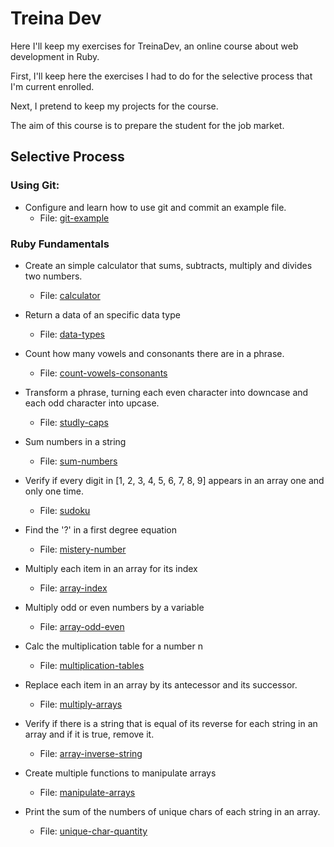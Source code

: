 # Treina Dev

Here I'll keep my exercises for TreinaDev, an online course about web development in Ruby.

First, I'll keep here the exercises I had to do for the selective process that I'm current enrolled.

Next, I pretend to keep my projects for the course.

The aim of this course is to prepare the student for the job market.

## Selective Process

### **Using Git**:  
* Configure and learn how to use git and commit an example file.
    * File: [git-example](git-example)

### **Ruby Fundamentals**
* Create an simple calculator that sums, subtracts, multiply and divides two numbers.
    * File: [calculator](calculator)

* Return a data of an specific data type
    * File: [data-types](data-types)

* Count how many vowels and consonants there are in a phrase.
    * File: [count-vowels-consonants](count-vowels-consonants)

* Transform a phrase, turning each even character into downcase and each odd character into upcase.
    * File: [studly-caps](studly-caps)

* Sum numbers in a string
    * File: [sum-numbers](sum-numbers)

* Verify if every digit in [1, 2, 3, 4, 5, 6, 7, 8, 9] appears in an array one and only one time.
    * File: [sudoku](sudoku)

* Find the '?' in a first degree equation
    * File: [mistery-number](mistery-number)

* Multiply each item in an array for its index
    * File: [array-index](array-index)

* Multiply odd or even numbers by a variable
    * File: [array-odd-even](array-odd-even)

* Calc the multiplication table for a number n
    * File: [multiplication-tables](multiplication-tables)

* Replace each item in an array by its antecessor and its successor.
    * File: [multiply-arrays](multiply-arrays)

* Verify if there is a string that is equal of its reverse for each string in an array and if it is true, remove it.
    * File: [array-inverse-string](array-inverse-string)

* Create multiple functions to manipulate arrays
    * File: [manipulate-arrays](manipulate-arrays)

* Print the sum of the numbers of unique chars of each string in an array.
    * File: [unique-char-quantity](unique-char-quantity)